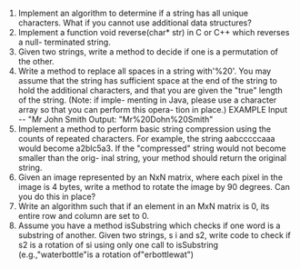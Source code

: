 1. Implement an algorithm to determine if a string has all unique characters. What if you cannot use additional data structures?
2. Implement a function void reverse(char* str) in C or C++ which reverses a null- terminated string.
3. Given two strings, write a method to decide if one is a permutation of the other.
4. Write a method to replace all spaces in a string with'%20'. You may assume that the string has sufficient space at the end of the string to hold the additional characters, and that you are given the "true" length of the string. (Note: if imple- menting in Java, please use a character array so that you can perform this opera- tion in place.) EXAMPLE Input --  "Mr John Smith Output: "Mr%20Dohn%20Smith"
5. Implement a method to perform basic string compression using the counts of repeated characters. For example, the string aabcccccaaa would become a2blc5a3. If the "compressed" string would not become smaller than the orig- inal string, your method should return the original string.
6. Given an image represented by an NxN matrix, where each pixel in the image is 4 bytes, write a method to rotate the image by 90 degrees. Can you do this in place?
7. Write an algorithm such that if an element in an MxN matrix is 0, its entire row and column are set to 0.
8. Assume you have a method isSubstring which checks if one word is a substring of another. Given two strings, s i and s2, write code to check if s2 is a rotation of si using only one call to isSubstring (e.g.,"waterbottle"is a rotation of"erbottlewat")

